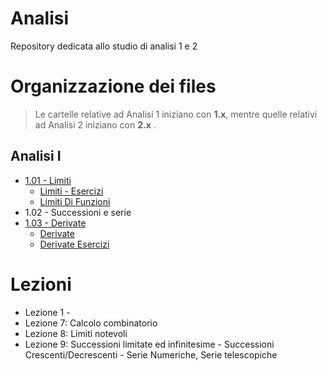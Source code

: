 # Analisi
Repository dedicata allo studio di analisi 1 e 2

# Organizzazione dei files

> Le cartelle relative ad Analisi 1 iniziano con **1.x**, mentre quelle relativi ad Analisi 2 iniziano con **2.x** .

## Analisi I

- [1.01 - Limiti](https://github.com/follen99/Analisi/tree/main/Appunti/1.01-Limiti)
  - [Limiti - Esercizi](https://github.com/follen99/Analisi/blob/main/Appunti/1.01-Limiti/Limiti%20-%20Esercizi.pdf)  
  - [Limiti Di Funzioni](https://github.com/follen99/Analisi/blob/main/Appunti/1.01-Limiti/Limiti%20Di%20Funzioni.pdf)
- 1.02 - Successioni e serie
- [1.03 - Derivate](https://github.com/follen99/Analisi/tree/main/Appunti/1.03-Derivate)
  - [Derivate](https://github.com/follen99/Analisi/blob/main/Appunti/1.03-Derivate/Derivate%20Esercizi.pdf)
  - [Derivate Esercizi](https://github.com/follen99/Analisi/blob/main/Appunti/1.03-Derivate/Derivate.pdf)

# Lezioni

- Lezione 1 - 
- Lezione 7: Calcolo combinatorio
- Lezione 8: Limiti notevoli
- Lezione 9: Successioni limitate ed infinitesime - Successioni Crescenti/Decrescenti - Serie Numeriche, Serie telescopiche
